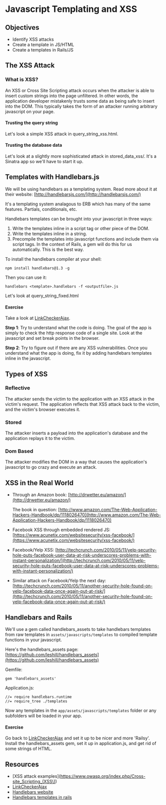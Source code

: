 # Javascript Templating and XSS

## Objectives

* Identify XSS attacks
* Create a template in JS/HTML
* Create a templates in Rails/JS

## The XSS Attack
### What is XSS?
An XSS or Cross Site Scripting attack occurs when the attacker is able to insert custom strings into the page unfiltered.  In other words, the application developer mistakenly trusts some data as being safe to insert into the DOM.  This typically takes the form of an attacker running arbitrary javascript on your page.
  
#### Trusting the query string
Let's look a simple XSS attack in query_string_xss.html.  
#### Trusting the database data
Let's look at a slightly more sophisticated attack in stored_data_xss/.  It's a Sinatra app so we'll have to start it up.

## Templates with Handlebars.js

We will be using handlebars as a templating system.  Read more about it at their website: [http://handlebarsjs.com/](http://handlebarsjs.com/)

It's a templating system analagous to ERB which has many of the same features.  Partials, conditionals, etc.

Handlebars templates can be brought into your javascript in three ways:

1. Write the templates inline in a script tag or other piece of the DOM.
2. Write the templates inline in a string.
2. Precompile the templates into javascript functions and include them via script tags.  In the context of Rails, a gem will do this for us automatically.  This is the best way.

To install the handlebars compiler at your shell:

`npm install handlebars@1.3 -g`

Then you can use it:

`handlebars <template>.handlebars -f <outputfile>.js`

Let's look at  query_string_fixed.html

#### Exercise

Take a look at [LinkCheckerAjax](https://github.com/wdi-sf-march-2014/LinkCheckerWithAJAX).  

__Step 1__: Try to understand what the code is doing.  The goal of the app is simply to check the http response code of a single site.  Look at the javascript and set break points in the browser.

__Step 2__: Try to figure out if there are any XSS vulnerabilities. Once you understand what the app is doing, fix it by adding handlebars templates inline in the javascript.

## Types of XSS
### Reflective
The attacker sends the victim to the application with an XSS attack in the victim's request.  The application reflects that XSS attack back to the victim, and the victim's browser executes it.
### Stored
The attacker inserts a payload into the application's database and the application replays it to the victim.
### Dom Based
The attacker modifies the DOM in a way that causes the application's javascript to go crazy and execute an attack.

## XSS in the Real World
* Through an Amazon book: [http://drwetter.eu/amazon/](http://drwetter.eu/amazon/)

   The book in question: [http://www.amazon.com/The-Web-Application-Hackers-Handbook/dp/1118026470](http://www.amazon.com/The-Web-Application-Hackers-Handbook/dp/1118026470)
* Facebook XSS through embedded rendered JS: [https://www.acunetix.com/websitesecurity/xss-facebook/](https://www.acunetix.com/websitesecurity/xss-facebook/)
* Facebook/Yelp XSS: [http://techcrunch.com/2010/05/11/yelp-security-hole-puts-facebook-user-data-at-risk-underscores-problems-with-instant-personalization/](http://techcrunch.com/2010/05/11/yelp-security-hole-puts-facebook-user-data-at-risk-underscores-problems-with-instant-personalization/)
* Similar attack on Facebook/Yelp the next day: [http://techcrunch.com/2010/05/11/another-security-hole-found-on-yelp-facebook-data-once-again-put-at-risk/](http://techcrunch.com/2010/05/11/another-security-hole-found-on-yelp-facebook-data-once-again-put-at-risk/)

## Handlebars and Rails
We'll use a gem called handlebars_assets to take handlebars templates from raw templates in `assets/javascripts/templates` to compiled template functions in your javascript.

Here's the handlebars_assets page: [https://github.com/leshill/handlebars_assets](https://github.com/leshill/handlebars_assets)

Gemfile:

```gem 'handlebars_assets'```

Application.js:

```
//= require handlebars.runtime
//= require_tree ./templates
```

Now any templates in the `app/assets/javascripts/templates` folder or any subfolders will be loaded in your app.

#### Exercise

Go back to [LinkCheckerAjax](https://github.com/wdi-sf-march-2014/LinkCheckerWithAJAX) and set it up to be nicer and more 'Railsy'.  Install the handlebars_assets gem, set it up in application.js, and get rid of some strings of HTML.

## Resources

* [XSS attack examples](https://www.owasp.org/index.php/Cross-site_Scripting_(XSS\))
* [LinkCheckerAjax](https://github.com/wdi-sf-march-2014/LinkCheckerWithAJAX)
* [Handlebars website](http://handlebarsjs.com/)
* [Handlebars templates in rails](https://github.com/leshill/handlebars_assets)
